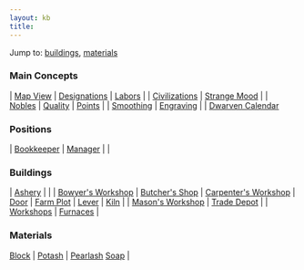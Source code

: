 ```yaml
---
layout: kb
title: 
---
```


Jump to: [buildings](#buildings), [materials](#materials)


### Main Concepts

<div class="table_full"></div>

| [Map View](mapview.html) | [Designations](designations.html) | [Labors](labors.html) |
| [Civilizations](civilizations.html) | [Strange Mood](strange-mood.html) |
| [Nobles](nobles.html) | [Quality](quality.html) | [Points](points.html) |
| [Smoothing](smoothing.html) | [Engraving](engraving.html) |
| [Dwarven Calendar](calendar.html)

### Positions

<div class="table_full"></div>

| [Bookkeeper](bookkeeper.html) | [Manager](manager.html) | |


### Buildings

<div class="table_full"></div>

| [Ashery](ashery.html) | |
| [Bowyer's Workshop](bowyers-workshop.html) | [Butcher's Shop](butchers-shop.html) | [Carpenter's Workshop](carpenters-workshop.html)
| [Door](door.html) | [Farm Plot](farm-plot.html) | [Lever](lever.html)
| [Kiln](kiln.html) |
| [Mason's Workshop](masons-workshop.html) | [Trade Depot](trade-depot.html) |
| [Workshops](workshops.html) | [Furnaces](furnaces.html) |


### Materials

<div class="table_full"></div>

[Block](block.html) | [Potash](potash.html) | [Pearlash](pearlash.html)
[Soap](soap.html) |

